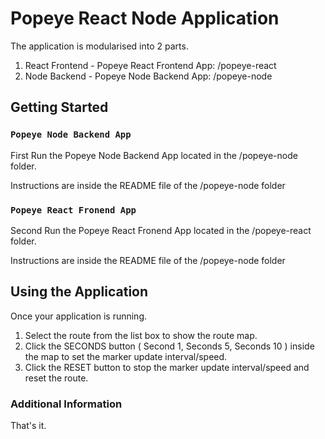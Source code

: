 # Popeye React Node Application

The application is modularised into 2 parts.
1. React Frontend - Popeye React Frontend App: /popeye-react
2. Node Backend - Popeye Node Backend App: /popeye-node

## Getting Started

### `Popeye Node Backend App`

First Run the Popeye Node Backend App located in the /popeye-node folder.

Instructions are inside the README file of the /popeye-node folder

### `Popeye React Fronend App`

Second Run the Popeye React Fronend App located in the /popeye-react folder.

Instructions are inside the README file of the /popeye-node folder

## Using the Application 

Once your application is running.

1. Select the route from the list box to show the route map.
2. Click the SECONDS button ( Second 1, Seconds 5, Seconds 10 ) inside the map to set the marker update interval/speed.
3. Click the RESET button to stop the marker update interval/speed and reset the route.

### Additional Information

That's it.
